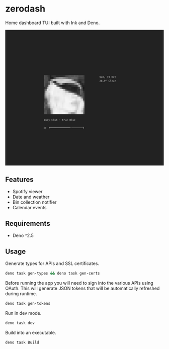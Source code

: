 # zerodash

Home dashboard TUI built with Ink and Deno.

![Screenshot](https://raw.githubusercontent.com/leviceccato/zerodash/refs/heads/main/screenshot.png)

## Features

- Spotify viewer
- Date and weather
- Bin collection notifier
- Calendar events

## Requirements

- Deno ^2.5

## Usage

Generate types for APIs and SSL certificates.

```sh
deno task gen-types && deno task gen-certs
```

Before running the app you will need to sign into the various APIs using OAuth. This will generate JSON tokens that will be automatically refreshed during runtime.

```sh
deno task gen-tokens
```

Run in dev mode.

```sh
deno task dev
```

Build into an executable.

```sh
deno task Build
```
